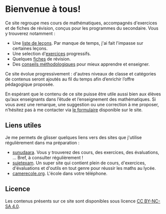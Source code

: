 # Bienvenue  à tous!

Ce site regroupe mes cours de mathématiques, accompagnés d'exercices et de fiches de révision, conçus pour les programmes du secondaire. Vous y trouverez notamment :

* Une [liste de leçons](/lecons/). Par manque de temps, j'ai fait l'impasse sur  certaines leçons.
* Une selection d'[exercices](/developpements/) progressifs.
* Quelques [fiches](/fiches/) de révision.
* Des [conseils méthodologiques](/fiches/conseils-generaux/) pour mieux apprendre et enseigner.

Ce site évolue progressivement : d'autres niveaux de classe et catégories de contenus seront ajoutés au fil du temps afin d’enrichir l’offre pédagogique proposée.

En espérant que le contenu de ce site puisse être utile aussi bien aux élèves qu’aux enseignants dans l’étude et l’enseignement des mathématiques. Si vous avez une remarque, une suggestion ou une correction à me proposer, n’hésitez pas à me contacter via [le formulaire](/contact/) disponible sur le site.


## Liens utiles

Je me permets de glisser quelques liens vers des sites que j'utilise régulièrement dans ma préparation :

*  [sunudaara](https://www.sunudaara.com/). Vous y trouverez des cours, des exercices, 
  des évaluations, ... Bref, à consulter régulièrement !
* [sujetexam](https://sujetexa.com/). Un super site qui contient plein de cours, d'exercices, d'évaluations
  et d'outils en tout genre pour réussir les maths au lycée. 
* [camerecole.org](https://www.camerecole.org/).  L'école dans votre téléphone.

## Licence

Les contenus présents sur ce site sont disponibles sous licence [CC BY-NC-SA 4.0](https://creativecommons.org/licenses/by-nc-sa/4.0/deed.fr).